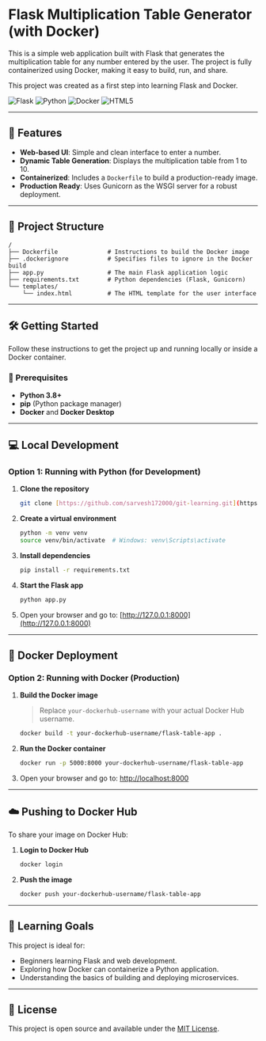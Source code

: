# Flask Multiplication Table Generator (with Docker)

This is a simple web application built with Flask that generates the multiplication table for any number entered by the user. The project is fully containerized using Docker, making it easy to build, run, and share.

This project was created as a first step into learning Flask and Docker.

![Flask](https://img.shields.io/badge/Flask-000000?style=for-the-badge&logo=flask&logoColor=white)
![Python](https://img.shields.io/badge/Python-3776AB?style=for-the-badge&logo=python&logoColor=white)
![Docker](https://img.shields.io/badge/Docker-2496ED?style=for-the-badge&logo=docker&logoColor=white)
![HTML5](https://img.shields.io/badge/HTML5-E34F26?style=for-the-badge&logo=html5&logoColor=white)

---

## 🚀 Features

- **Web-based UI**: Simple and clean interface to enter a number.
- **Dynamic Table Generation**: Displays the multiplication table from 1 to 10.
- **Containerized**: Includes a `Dockerfile` to build a production-ready image.
- **Production Ready**: Uses Gunicorn as the WSGI server for a robust deployment.

---

## 📁 Project Structure

```
/
├── Dockerfile              # Instructions to build the Docker image
├── .dockerignore           # Specifies files to ignore in the Docker build
├── app.py                  # The main Flask application logic
├── requirements.txt        # Python dependencies (Flask, Gunicorn)
└── templates/
    └── index.html          # The HTML template for the user interface
```

---

## 🛠️ Getting Started

Follow these instructions to get the project up and running locally or inside a Docker container.

### 🔧 Prerequisites

- **Python 3.8+**
- **pip** (Python package manager)
- **Docker** and **Docker Desktop**

---

## 💻 Local Development

### Option 1: Running with Python (for Development)

1. **Clone the repository**
   ```bash
   git clone [https://github.com/sarvesh172000/git-learning.git](https://github.com/sarvesh172000/flask-docker-table-app.git)
   ```

2. **Create a virtual environment**
   ```bash
   python -m venv venv
   source venv/bin/activate  # Windows: venv\Scripts\activate
   ```

3. **Install dependencies**
   ```bash
   pip install -r requirements.txt
   ```

4. **Start the Flask app**
   ```bash
   python app.py
   ```

5. Open your browser and go to: [http://127.0.0.1:8000](http://127.0.0.1:8000)

---

## 🐳 Docker Deployment

### Option 2: Running with Docker (Production)

1. **Build the Docker image**
   > Replace `your-dockerhub-username` with your actual Docker Hub username.

   ```bash
   docker build -t your-dockerhub-username/flask-table-app .
   ```

2. **Run the Docker container**
   ```bash
   docker run -p 5000:8000 your-dockerhub-username/flask-table-app
   ```

3. Open your browser and go to: [http://localhost:8000](http://localhost:8000)

---

## ☁️ Pushing to Docker Hub

To share your image on Docker Hub:

1. **Login to Docker Hub**
   ```bash
   docker login
   ```

2. **Push the image**
   ```bash
   docker push your-dockerhub-username/flask-table-app
   ```

---

## 🧠 Learning Goals

This project is ideal for:

- Beginners learning Flask and web development.
- Exploring how Docker can containerize a Python application.
- Understanding the basics of building and deploying microservices.

---

## 📃 License

This project is open source and available under the [MIT License](LICENSE).
